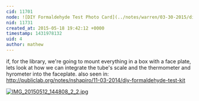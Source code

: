 ```yaml
---
cid: 11701
node: ![DIY Formaldehyde Test Photo Card](../notes/warren/03-30-2015/diy-formaldehyde-test-photo-card)
nid: 11731
created_at: 2015-05-18 19:42:12 +0000
timestamp: 1431978132
uid: 4
author: mathew
---
```


if, for the library, we're going to mount everything in a box with a face plate, lets look at how we can integrate the tube's scale and the thermometer and hyrometer into the faceplate. also seen in:
http://publiclab.org/notes/nshapiro/11-03-2014/diy-formaldehyde-test-kit


[![IMG_20150512_144808_2_2.jpg](https://i.publiclab.org/system/images/photos/000/009/917/medium/IMG_20150512_144808_2_2.jpg)](https://i.publiclab.org/system/images/photos/000/009/917/original/IMG_20150512_144808_2_2.jpg)

